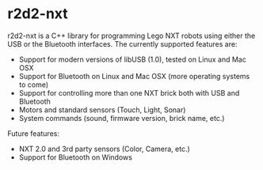 r2d2-nxt
========

r2d2-nxt is a C++ library for programming Lego NXT robots using either the USB or the Bluetooth interfaces. The currently supported features are:

- Support for modern versions of libUSB (1.0), tested on Linux and Mac OSX
- Support for Bluetooth on Linux and Mac OSX (more operating systems to come)
- Support for controlling more than one NXT brick both with USB and Bluetooth
- Motors and standard sensors (Touch, Light, Sonar)
- System commands (sound, firmware version, brick name, etc.)

Future features:
- NXT 2.0 and 3rd party sensors (Color, Camera, etc.)
- Support for Bluetooth on Windows
